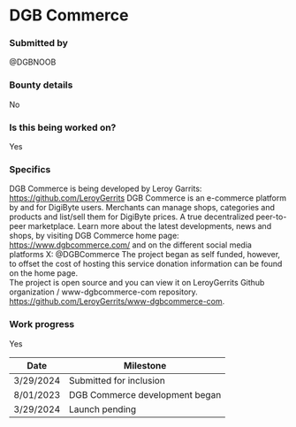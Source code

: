 # DGB Commerce

### Submitted by
@DGBNOOB

### Bounty details
No

### Is this being worked on?
Yes

### Specifics
DGB Commerce is being developed by Leroy Garrits: https://github.com/LeroyGerrits
DGB Commerce is an e-commerce platform by and for DigiByte users. Merchants can manage shops, categories and products and list/sell them for DigiByte prices. A true decentralized peer-to-peer marketplace. Learn more about the latest developments, news and shops, by visiting DGB Commerce home page: https://www.dgbcommerce.com/ and on the different social media platforms X: @DGBCommerce
The project began as self funded, however, to offset the cost of hosting this service donation information can be found on the home page.  
The project is open source and you can view it on LeroyGerrits Github organization / www-dgbcommerce-com repository. https://github.com/LeroyGerrits/www-dgbcommerce-com.

### Work progress
Yes 

| Date | Milestone |
| --- | --- |
| 3/29/2024 | Submitted for inclusion |
| 8/01/2023 | DGB Commerce development began |
| 3/29/2024 | Launch pending |
